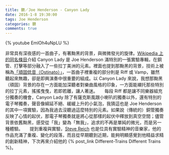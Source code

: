 ```yaml
---
title: 聽／Joe Henderson - Canyon Lady
date: 2016-1-8 19:30:00
tags: Joe Henderson
categories: 聽
comments: true
---
```

{% youtube EmlOh4uNpLU %}

非常具有深夜感的一首曲子，有著黝黑的背景，與微微發光的旋律。[Wikipedia 上的同名條目](https://en.wikipedia.org/wiki/Canyon_Lady)介紹 Canyon Lady 是 Joe Henderson 滿特別的一張實驗專輯，在銅管、打擊等部分融入了一些拉丁美洲的元素。裡面也提到那黝黑的背景，技術上被稱為[「頑固低音（Ostinato）」](https://zh.wikipedia.org/zh-hant/%E5%9B%BA%E5%AE%9A%E4%BD%8E%E9%9F%B3)，一首曲子裡重複的部分則是 Riff 或 Vamp，雖然聽起來無趣，卻是即興演奏中很重要的組成。以 Canyon Lady 來說，我想那黝黑（頑固）背景的存在一方面能加深聽者對樂曲風格的印象，一方面能襯托那些特別的拉丁元素，搖搖曳曳，若即若離，讓人著迷。
　
每段 Riff 都是讓不同樂器組充分獨奏的機會，Canyon Lady 除了有薩克斯風跟小喇叭的獨奏以外，還有特別的電子琴獨奏，聲音像綿延不絕、緩緩上升的小氣泡，我猜這也是 Joe Henderson 的其中一項實驗，因為我過去沒聽過這麼特別的元素。如果說（傳統的）銅管獨奏反映了心情的起伏，那電子琴獨奏就是將心從那樣的起伏中釋放到真空空間；儘管背景依舊黝黑，感受從「我」變為「無我」，追求的不再是單純的微光，而是另一種體驗。
　
提到重複與實驗，[Steve Reich](https://en.wikipedia.org/wiki/Steve_Reich) 也是位具有實驗精神的音樂家，他的作品充滿了重複、變化的段落，而且從早期聽到近期，能夠明顯感覺到他精益求精的創新精神，下次再來介紹他的 {% post_link Different-Trains Different Trains %}。